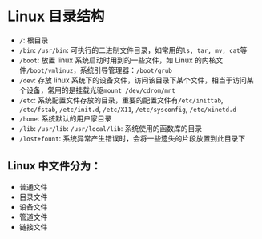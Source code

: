 # Linux 目录结构

- `/`: 根目录
- `/bin`: `/usr/bin`: 可执行的二进制文件目录，如常用的`ls, tar, mv, cat`等
- `/boot`: 放置 linux 系统启动时用到的一些文件，如 Linux 的内核文件`/boot/vmlinuz`，系统引导管理器：`/boot/grub`
- `/dev`: 存放 linux 系统下的设备文件，访问该目录下某个文件，相当于访问某个设备，常用的是挂载光驱`mount /dev/cdrom/mnt`
- `/etc`: 系统配置文件存放的目录，重要的配置文件有`/etc/inittab`, `/etc/fstab`, `/etc/init.d`, `/etc/X11`, `/etc/sysconfig`, `/etc/xinetd.d`
- `/home`: 系统默认的用户家目录
- `/lib`: `/usr/lib`: `/usr/local/lib`: 系统使用的函数库的目录
- `/lost+fount`: 系统异常产生错误时，会将一些遗失的片段放置到此目录下

## Linux 中文件分为：

- 普通文件
- 目录文件
- 设备文件
- 管道文件
- 链接文件
